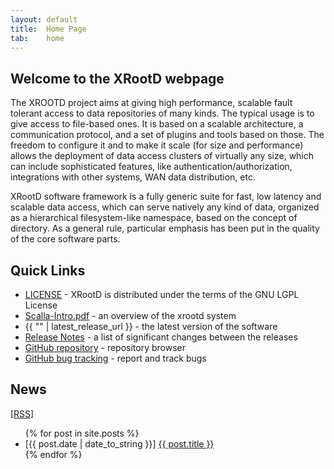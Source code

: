 ```yaml
---
layout: default
title:  Home Page
tab:    home
---
```


Welcome to the XRootD webpage
-----------------------------

The XROOTD project aims at giving high performance, scalable fault tolerant
access to data repositories of many kinds. The typical usage is to give
access to file-based ones. It is based on a scalable architecture, a
communication protocol, and a set of plugins and tools based on those. The
freedom to configure it and to make it scale (for size and performance)
allows the deployment of data access clusters of virtually any size, which
can include sophisticated features, like authentication/authorization,
integrations with other systems, WAN data distribution, etc.

XRootD software framework is a fully generic suite for fast, low latency
and scalable data access, which can serve natively any kind of data,
organized as a hierarchical filesystem-like namespace, based on the concept
of directory. As a general rule, particular emphasis has been put in the
quality of the core software parts.

Quick Links
-----------
 * [LICENSE](COPYING.LGPL.txt) - XRootD is distributed under the terms of the
   GNU LGPL License
 * [Scalla-Intro.pdf](/papers/Scalla-Intro.pdf) - an overview of the xrootd
   system
 * {{ "" | latest_release_url }} - the latest version of the software
 * [Release Notes](/download/ReleaseNotes.html) - a list of significant changes
   between the releases
 * [GitHub repository](https://github.com/xrootd/xrootd) - repository browser
 * [GitHub bug tracking](https://github.com/xrootd/xrootd/issues) - report and
   track bugs

News
----

\[[RSS](/rss.xml)\]

<ul>
{% for post in site.posts %}
 <li> <span class="post_date">[{{ post.date | date_to_string }}]</span> <a href="{{ post.url }}">{{ post.title }}</a></li>
{% endfor %}
</ul>

